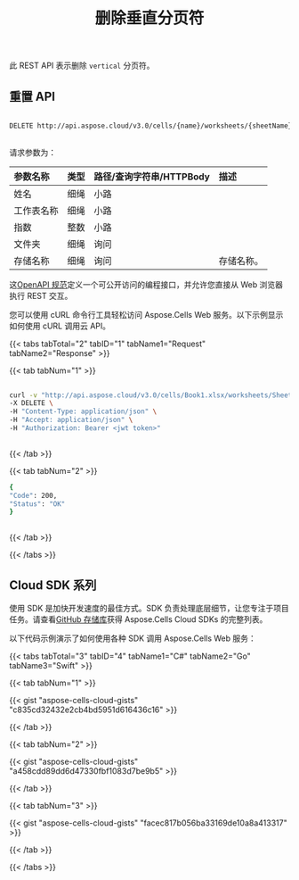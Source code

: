 ﻿---
title: 删除垂直分页符
second_title: Aspose.Cells Cloud Documen
linktitle: 删除垂直分页符
type: docs
url: /zh/page-breaks/delete-vertical-page-break/
aliases: [/delete-vertical-page-break-inside-worksheet/]
keywords: Delete a page break in an Excel worksheet
description: Aspose.Cells Cloud REST API 支持删除 Excel 工作表中的分页符。SDK 支持多种开发语言。其中包括 Android、C#、Go、Java、NodeJS、Perl、PHP、Python、Ruby 和 swift
weight: 60
kwords: Excel, Office 云, REST API, 电子表格, PDF, CSV, Json, Markdwon, 删除垂直分页符
---
此 REST API 表示删除 `vertical` 分页符。
## 重置 API
 
```bash
 
DELETE http://api.aspose.cloud/v3.0/cells/{name}/worksheets/{sheetName}/verticalpagebreaks/{index}
 
```
请求参数为：
 
|参数名称|类型|路径/查询字符串/HTTPBody|描述|
|:- |:- |:- |:- |
|姓名|细绳|小路||
|工作表名称|细绳|小路||
|指数|整数|小路||
|文件夹|细绳|询问||
|存储名称|细绳|询问|存储名称。|
 
这[OpenAPI 规范](https://apireference.aspose.cloud/cells/#/PageBreaks/DeleteVerticalPageBreak)定义一个可公开访问的编程接口，并允许您直接从 Web 浏览器执行 REST 交互。
 
您可以使用 cURL 命令行工具轻松访问 Aspose.Cells Web 服务。以下示例显示如何使用 cURL 调用云 API。
 
{{< tabs tabTotal="2" tabID="1" tabName1="Request" tabName2="Response" >}}
 
{{< tab tabNum="1" >}}
 
```bash
 
curl -v "http://api.aspose.cloud/v3.0/cells/Book1.xlsx/worksheets/Sheet1/verticalpagebreaks/0" \
-X DELETE \
-H "Content-Type: application/json" \
-H "Accept: application/json" \
-H "Authorization: Bearer <jwt token>"
 
```
 
{{< /tab >}}
 
{{< tab tabNum="2" >}}
 
```bash
{
"Code": 200,
"Status": "OK"
}
 
```
 
{{< /tab >}}
 
{{< /tabs >}}
 
## Cloud SDK 系列
 
使用 SDK 是加快开发速度的最佳方式。SDK 负责处理底层细节，让您专注于项目任务。请查看[GitHub 存储库](https://github.com/aspose-cells-cloud)获得 Aspose.Cells Cloud SDKs 的完整列表。
 
以下代码示例演示了如何使用各种 SDK 调用 Aspose.Cells Web 服务：
 
{{< tabs tabTotal="3" tabID="4" tabName1="C#" tabName2="Go" tabName3="Swift" >}}

{{< tab tabNum="1" >}}

{{< gist "aspose-cells-cloud-gists" "c835cd32432e2cb4bd5951d616436c16" >}}

{{< /tab >}}

{{< tab tabNum="2" >}}

{{< gist "aspose-cells-cloud-gists" "a458cdd89dd6d47330fbf1083d7be9b5" >}}

{{< /tab >}}

{{< tab tabNum="3" >}}

{{< gist "aspose-cells-cloud-gists" "facec817b056ba33169de10a8a413317" >}}

{{< /tab >}}

{{< /tabs >}}
